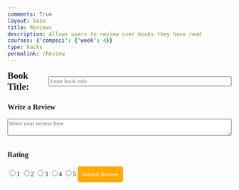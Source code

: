 ```yaml
---
comments: True
layout: base
title: Reviews 
description: Allows users to review over books they have read 
courses: {'compsci': {'week': 4}}
type: hacks
permalink: /Review
---
```

<html lang="en">
<head>
    <style>
        body, input, textarea, button, h2, h3, label { /* Add more selectors as needed */
            font-family: 'Times New Roman', Times, serif; /* This ensures consistency */
        }
        body {
            margin: 50px;
        }
        textarea, input[type="text"] {
            width: 100%;
            margin-bottom: 10px;
        }
        input[type="radio"] {
            margin-bottom: 10px;
        }
        input[type="submit"] {
            padding: 10px;
            background-color: #ffaa00;
            color: white;
            border: none;
            border-radius: 5px;
            cursor: pointer;
        }
        .flex-container {
            display: flex;
            align-items: center;
            gap: 10px;
        }
        .flex-container h2, .flex-container input[type="text"] {
            margin: 0; /* Adjust spacing as needed */
        }
    </style>
</head>
<body>
    <div class="flex-container">
        <h2>Book Title:</h2>
        <input type="text" id="bookTitle" placeholder="Enter book title"> 
    </div>
    <!-- Review Form -->
    <form id="reviewForm">
        <h3>Write a Review</h3>
        <textarea id="reviewText" placeholder="Write your review here"></textarea>
        <h3>Rating</h3>
        <input type="radio" name="rating" value="1" id="rating1"><label for="rating1">1</label>
        <input type="radio" name="rating" value="2" id="rating2"><label for="rating2">2</label>
        <input type="radio" name="rating" value="3" id="rating3"><label for="rating3">3</label>
        <input type="radio" name="rating" value="4" id="rating4"><label for="rating4">4</label>
        <input type="radio" name="rating" value="5" id="rating5"><label for="rating5">5</label>
        <!-- Submit Button -->
        <input type="submit" id="submitReview" value="Submit Review">
    </form>
    <!-- JavaScript to handle the form submission -->
    <script type="module">
        // uri variable and options object are obtained from config.js
        import { uri, options } from '{{site.baseurl}}/assets/js/api/config.js';
        document.addEventListener('DOMContentLoaded', function() {
            document.getElementById('reviewForm').addEventListener('submit', function(e) {
                e.preventDefault(); // Prevent the default form submission
                const title = document.getElementById("bookTitle").value;
                const review = document.getElementById("reviewText").value;
                const ratings = document.querySelectorAll('input[name="rating"]');
                let ratingValue;
                for (const rating of ratings) {
                    if (rating.checked) {
                        ratingValue = rating.value;
                        break;
                    }
                }
                const body = {
                    title: title,
                    review: review,
                    rating: ratingValue,
                };
                const url = uri + '/api/book_reviews/';
                fetch(url, {
                    ...options,
                    method: 'POST',
                    headers: {
                        'Content-Type': 'application/json',
                    },
                    body: JSON.stringify(body)
                })
                .then(response => {
                    if (!response.ok) {
                        throw new Error('Network response was not ok ' + response.statusText);
                    }
                    return response.json(); // or response.text() if your server responds with plain text
                })
                .then(data => {
                    // Handle the response data
                    console.log(data);
                    window.location.href = "{{site.baseurl}}/data/database";
                })
                .catch(err => {
                    console.error('There was a problem with the fetch operation: ' + err.message);
                });
            });
        });
    </script>
</body>
</html>